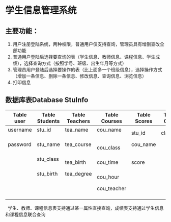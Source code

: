 # 学生信息管理系统
## 主要功能：
1. 用户注册登陆系统，两种权限，普通用户仅支持查询，管理员具有增删查改全部功能
2. 普通用户登陆后选择要查询的表（学生信息、教师信息、课程信息、学生成绩），选择查询方式（按照学号、班级、出生年月等方式）
3. 管理员用户登陆后选择要操作的表（比上面多一个班级信息），选择操作方式（增加一条信息、删除一条信息、修改信息、查询信息、浏览信息）
4. 打印信息

## 数据库表Database StuInfo
| Table user | Table Students | Table Teachers | Table Courses | Table Scores | Tbale Class |  
| ---------- | -------------- | -------------- | ------------- | ------------ | ------------|  
| username   | stu_id         | tea_name       | cou_name      | stu_id       | class_id    |  
| password   | stu_name       | tea_course     | cou_class     | cou_name     |             |  
|            | stu_class      | tea_birth      | cou_time      | score        |             |  
|            | stu_birth      | tea_degree     | cou_hour      |              |             |  
|            |                |                | cou_teacher   |              |             |  
 
学生、教师、课程信息表支持通过某一属性直接查询，成绩表支持通过学生信息和课程信息联合查询
